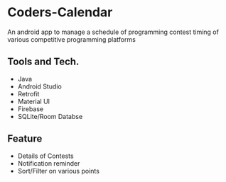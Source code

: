 # Coders-Calendar
An android app to manage a schedule of programming contest timing of various competitive programming platforms

## Tools and Tech.
- Java
- Android Studio
- Retrofit
- Material UI
- Firebase
- SQLite/Room Databse

## Feature
- Details of Contests
- Notification reminder
- Sort/Filter on various points
